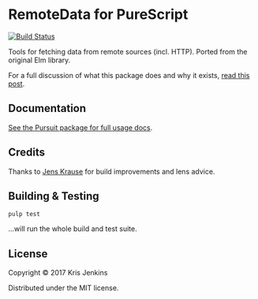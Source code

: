 # RemoteData for PureScript

[![Build Status](https://travis-ci.org/krisajenkins/purescript-remotedata.svg?branch=master)](https://travis-ci.org/krisajenkins/purescript-remotedata)

Tools for fetching data from remote sources (incl. HTTP). Ported from the original Elm library.

For a full discussion of what this package does and why it
exists, [read this post](http://blog.jenkster.com/2016/06/how-elm-slays-a-ui-antipattern.html).

## Documentation

[See the Pursuit package for full usage docs](https://pursuit.purescript.org/packages/purescript-remotedata/).

## Credits

Thanks to [Jens Krause][sectore] for build improvements and lens advice.

[sectore]: https://github.com/sectore

## Building & Testing

```
pulp test
```

...will run the whole build and test suite.

## License

Copyright © 2017 Kris Jenkins

Distributed under the MIT license.
